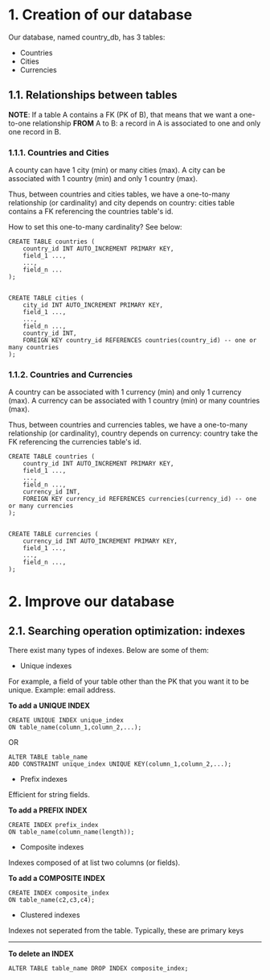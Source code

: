 # 1. Creation of our database

Our database, named country_db, has 3 tables:
* Countries
* Cities
* Currencies

## 1.1. Relationships between tables


**NOTE**: If a table A contains a FK (PK of B), that means that we want a one-to-one relationship **FROM** A to B: a record in A is associated to one and only one record in B.

### 1.1.1. Countries and Cities

A county can have 1 city (min) or many cities (max).
A city can be associated with 1 country (min) and only 1 country (max).

Thus, between countries and cities tables, we have a one-to-many relationship (or cardinality) and city depends on country: cities table contains a FK referencing the countries table's id.

How to set this one-to-many cardinality? See below:

```
CREATE TABLE countries (
    country_id INT AUTO_INCREMENT PRIMARY KEY,
    field_1 ...,
    ...,
    field_n ...
);


CREATE TABLE cities (
    city_id INT AUTO_INCREMENT PRIMARY KEY,
    field_1 ...,
    ...,
    field_n ...,
    country_id INT,
    FOREIGN KEY country_id REFERENCES countries(country_id) -- one or many countries
);
```


### 1.1.2. Countries and Currencies

A country can be associated with 1 currency (min) and only 1 currency (max).
A currency can be associated with 1 country (min) or many countries (max).

Thus, between countries and currencies tables, we have a one-to-many relationship (or cardinality), country depends on currency: country take the FK referencing the currencies table's id.

```
CREATE TABLE countries (
    country_id INT AUTO_INCREMENT PRIMARY KEY,
    field_1 ...,
    ...,
    field_n ...,
    currency_id INT,
    FOREIGN KEY currency_id REFERENCES currencies(currency_id) -- one or many currencies
);


CREATE TABLE currencies (
    currency_id INT AUTO_INCREMENT PRIMARY KEY,
    field_1 ...,
    ...,
    field_n ...,
);
```

# 2. Improve our database

## 2.1. Searching operation optimization: indexes

There exist many types of indexes. Below are some of them:

* Unique indexes

For example, a field of your table other than the PK that you want it to be unique. Example: email address.

**To add a UNIQUE INDEX**
```
CREATE UNIQUE INDEX unique_index
ON table_name(column_1,column_2,...);
```

OR

```
ALTER TABLE table_name
ADD CONSTRAINT unique_index UNIQUE KEY(column_1,column_2,...);
```

* Prefix indexes

Efficient for string fields.

**To add a PREFIX INDEX**

```
CREATE INDEX prefix_index
ON table_name(column_name(length));
```

* Composite indexes

Indexes composed of at list two columns (or fields).

**To add a COMPOSITE INDEX**

```
CREATE INDEX composite_index 
ON table_name(c2,c3,c4);
```


* Clustered indexes

Indexes not seperated from the table. Typically, these are primary keys

---------

**To delete an INDEX**
```
ALTER TABLE table_name DROP INDEX composite_index;
```